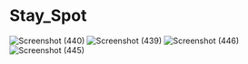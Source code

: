 # Stay_Spot
![Screenshot (440)](https://github.com/user-attachments/assets/ea955ec4-78ed-433b-a745-2cde41b23167)
![Screenshot (439)](https://github.com/user-attachments/assets/791537da-b94d-42ac-bf73-e979ca851693)
![Screenshot (446)](https://github.com/user-attachments/assets/4809e40c-9e77-45c7-a214-5737016867e3)
![Screenshot (445)](https://github.com/user-attachments/assets/680e27ed-0770-49e7-b5e6-5a6c9dc1f142)
